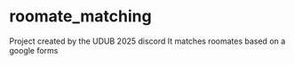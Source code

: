 # roomate_matching
Project created by the UDUB 2025 discord
It matches roomates based on a google forms 
